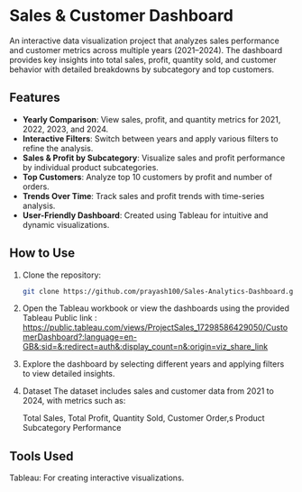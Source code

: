 # Sales & Customer Dashboard

An interactive data visualization project that analyzes sales performance and customer metrics across multiple years (2021–2024). The dashboard provides key insights into total sales, profit, quantity sold, and customer behavior with detailed breakdowns by subcategory and top customers.

## Features

- **Yearly Comparison**: View sales, profit, and quantity metrics for 2021, 2022, 2023, and 2024.
- **Interactive Filters**: Switch between years and apply various filters to refine the analysis.
- **Sales & Profit by Subcategory**: Visualize sales and profit performance by individual product subcategories.
- **Top Customers**: Analyze top 10 customers by profit and number of orders.
- **Trends Over Time**: Track sales and profit trends with time-series analysis.
- **User-Friendly Dashboard**: Created using Tableau for intuitive and dynamic visualizations.

## How to Use

1. Clone the repository:
   ```bash
   git clone https://github.com/prayash100/Sales-Analytics-Dashboard.git
2. Open the Tableau workbook or view the dashboards using the provided Tableau Public link : 
   https://public.tableau.com/views/ProjectSales_17298586429050/CustomerDashboard?:language=en-GB&:sid=&:redirect=auth&:display_count=n&:origin=viz_share_link
3. Explore the dashboard by selecting different years and applying filters to view detailed insights.
4. Dataset
   The dataset includes sales and customer data from 2021 to 2024, with metrics such as:

    Total Sales,
    Total Profit,
    Quantity Sold,
    Customer Order,s
    Product Subcategory Performance
   
## Tools Used
   Tableau: For creating interactive visualizations.
